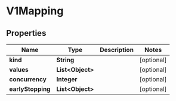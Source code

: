 

# V1Mapping

## Properties

Name | Type | Description | Notes
------------ | ------------- | ------------- | -------------
**kind** | **String** |  |  [optional]
**values** | **List&lt;Object&gt;** |  |  [optional]
**concurrency** | **Integer** |  |  [optional]
**earlyStopping** | **List&lt;Object&gt;** |  |  [optional]



